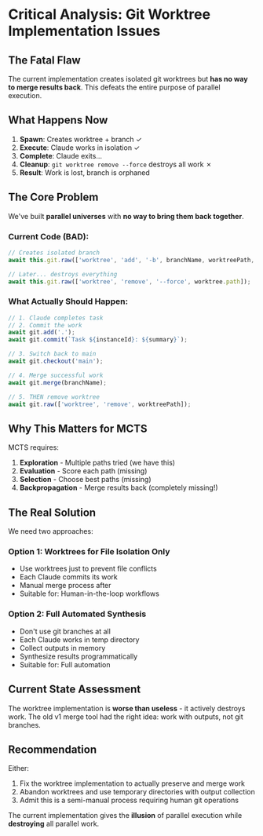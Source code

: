 # Critical Analysis: Git Worktree Implementation Issues

## The Fatal Flaw

The current implementation creates isolated git worktrees but **has no way to merge results back**. This defeats the entire purpose of parallel execution.

## What Happens Now

1. **Spawn**: Creates worktree + branch ✓
2. **Execute**: Claude works in isolation ✓  
3. **Complete**: Claude exits...
4. **Cleanup**: `git worktree remove --force` destroys all work ✗
5. **Result**: Work is lost, branch is orphaned

## The Core Problem

We've built **parallel universes** with **no way to bring them back together**.

### Current Code (BAD):
```typescript
// Creates isolated branch
await this.git.raw(['worktree', 'add', '-b', branchName, worktreePath, baseBranch]);

// Later... destroys everything
await this.git.raw(['worktree', 'remove', '--force', worktree.path]);
```

### What Actually Should Happen:

```typescript
// 1. Claude completes task
// 2. Commit the work
await git.add('.');
await git.commit(`Task ${instanceId}: ${summary}`);

// 3. Switch back to main
await git.checkout('main');

// 4. Merge successful work
await git.merge(branchName);

// 5. THEN remove worktree
await git.raw(['worktree', 'remove', worktreePath]);
```

## Why This Matters for MCTS

MCTS requires:
1. **Exploration** - Multiple paths tried (we have this)
2. **Evaluation** - Score each path (missing)
3. **Selection** - Choose best paths (missing)
4. **Backpropagation** - Merge results back (completely missing!)

## The Real Solution

We need two approaches:

### Option 1: Worktrees for File Isolation Only
- Use worktrees just to prevent file conflicts
- Each Claude commits its work
- Manual merge process after
- Suitable for: Human-in-the-loop workflows

### Option 2: Full Automated Synthesis
- Don't use git branches at all
- Each Claude works in temp directory
- Collect outputs in memory
- Synthesize results programmatically
- Suitable for: Full automation

## Current State Assessment

The worktree implementation is **worse than useless** - it actively destroys work. The old v1 merge tool had the right idea: work with outputs, not git branches.

## Recommendation

Either:
1. Fix the worktree implementation to actually preserve and merge work
2. Abandon worktrees and use temporary directories with output collection
3. Admit this is a semi-manual process requiring human git operations

The current implementation gives the **illusion** of parallel execution while **destroying** all parallel work.